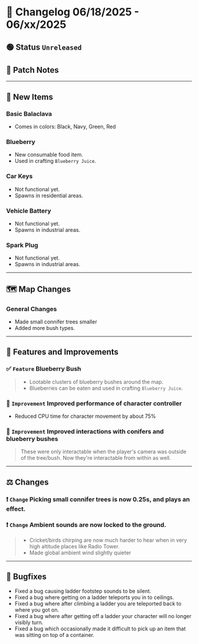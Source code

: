 # 📑 Changelog 06/18/2025 - 06/xx/2025

## 🟢 Status `Unreleased`

## 💬 Patch Notes

________

## 🔫 New Items

### Basic Balaclava
- Comes in colors: Black, Navy, Green, Red

### Blueberry
- New consumable food item.
- Used in crafting `Blueberry Juice`.

### Car Keys
- Not functional yet.
- Spawns in residential areas.

### Vehicle Battery
- Not functional yet.
- Spawns in industrial areas.

### Spark Plug
- Not functional yet.
- Spawns in industrial areas.

________

## 🗺️ Map Changes

### General Changes
- Made small connifer trees smaller
- Added more bush types.

________

## 📢 Features and Improvements

### ✅ `Feature` Blueberry Bush
>- Lootable clusters of blueberry bushes around the map.
>- Blueberries can be eaten and used in crafting `Blueberry Juice`.

### 🔼 `Improvement` Improved performance of character controller
- Reduced CPU time for character movement by about 75%

### 🔼 `Improvement` Improved interactions with conifers and blueberry bushes
> These were only interactable when the player's camera was outside of the tree/bush.
> Now they're interactable from within as well.

________

## ⚖️ Changes

### ❗ `Change` Picking small connifer trees is now 0.25s, and plays an effect.

### ❗ `Change` Ambient sounds are now locked to the ground.
>- Cricket/birds chirping are now much harder to hear when in very high altitude places like Radio Tower.
>- Made global ambient wind slightly quieter
________

## 🐛 Bugfixes
- Fixed a bug causing ladder footstep sounds to be silent.
- Fixed a bug where getting on a ladder teleports you in to ceilings.
- Fixed a bug where after climbing a ladder you are teleported back to where you got on.
- Fixed a bug where after getting off a ladder your character will no longer visibly turn.
- Fixed a bug which occasionally made it difficult to pick up an item that was sitting on top of a container.
